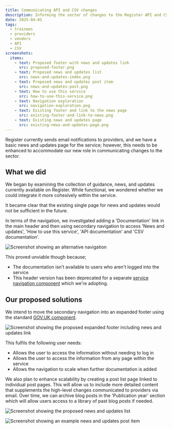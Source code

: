 ```yaml
---
title: Communicating API and CSV changes
description: Informing the sector of changes to the Register API and CSV
date: 2025-04-01
tags:
  - trainees
  - providers
  - vendors
  - API
  - CSV
screenshots:
  items:
    - text: Proposed footer with news and updates link
      src: proposed-footer.png
    - text: Proposed news and updates list
      src: news-and-updates-index.png
    - text: Proposed news and updates post item
      src: news-and-updates-post.png
    - text: How to use this service
      src: how-to-use-this-service.png
    - text: Navigation exploration
      src: navigation-exploration.png
    - text: Existing footer and link to the news page
      src: existing-footer-and-link-to-news.png
    - text: Existing news and updates page
      src: existing-news-and-updates-page.png
---
```


Register currently sends email notifications to providers, and we have a basic news and updates page for the service; however, this needs to be enhanced to accommodate our new role in communicating changes to the sector.

## What we did

We began by examining the collection of guidance, news, and updates currently available on Register. While functional, we wondered whether we could integrate it more cohesively within the service.

It became clear that the existing single page for news and updates would not be sufficient in the future.

In terms of the navigation, we investigated adding a 'Documentation' link in the main header and then using secondary navigation to access 'News and updates', 'How to use this service', 'API documentation' and 'CSV documentation'.

![Screenshot showing an alternative navigation](navigation-exploration.png "Exploration of navigation options")

This proved unviable though because;

* The documentation isn't available to users who aren't logged into the service
* This header version has been deprecated for a separate [service navigation component](https://design-system.service.gov.uk/components/service-navigation/) which we're adopting.

## Our proposed solutions

We intend to move the secondary navigation into an expanded footer using the standard [GOV.UK component](https://design-system.service.gov.uk/components/footer/).

![Screenshot showing the proposed expanded footer including news and updates link](proposed-footer.png "Proposed footer with news and updates link")

This fulfils the following user needs:

* Allows the user to access the information without needing to log in
* Allows the user to access the information from any page within the service
* Allows the navigation to scale when further documentation is added

We also plan to enhance scalability by creating a post list page linked to individual post pages. This will allow us to include more detailed content that supplements the high-level changes communicated to providers via email. Over time, we can archive blog posts in the 'Publication year' section which will allow users access to a library of past blog posts if needed.

![Screenshot showing the proposed news and updates list](news-and-updates-index.png "Proposed news and updates list")

![Screenshot showing an example news and updates post item](news-and-updates-post.png "Proposed news and updates post item")
